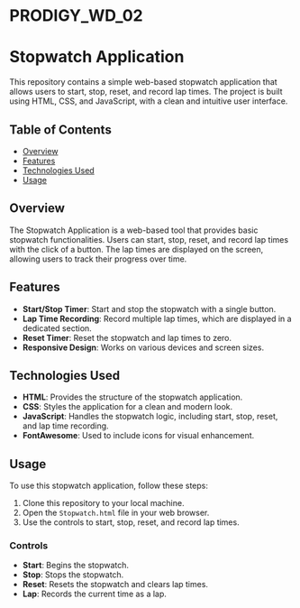 # PRODIGY_WD_02
# Stopwatch Application

This repository contains a simple web-based stopwatch application that allows users to start, stop, reset, and record lap times. The project is built using HTML, CSS, and JavaScript, with a clean and intuitive user interface.

## Table of Contents
- [Overview](#overview)
- [Features](#features)
- [Technologies Used](#technologies-used)
- [Usage](#usage)

## Overview
The Stopwatch Application is a web-based tool that provides basic stopwatch functionalities. Users can start, stop, reset, and record lap times with the click of a button. The lap times are displayed on the screen, allowing users to track their progress over time.

## Features
- **Start/Stop Timer**: Start and stop the stopwatch with a single button.
- **Lap Time Recording**: Record multiple lap times, which are displayed in a dedicated section.
- **Reset Timer**: Reset the stopwatch and lap times to zero.
- **Responsive Design**: Works on various devices and screen sizes.

## Technologies Used
- **HTML**: Provides the structure of the stopwatch application.
- **CSS**: Styles the application for a clean and modern look.
- **JavaScript**: Handles the stopwatch logic, including start, stop, reset, and lap time recording.
- **FontAwesome**: Used to include icons for visual enhancement.

## Usage
To use this stopwatch application, follow these steps:
1. Clone this repository to your local machine.
2. Open the `Stopwatch.html` file in your web browser.
3. Use the controls to start, stop, reset, and record lap times.

### Controls
- **Start**: Begins the stopwatch.
- **Stop**: Stops the stopwatch.
- **Reset**: Resets the stopwatch and clears lap times.
- **Lap**: Records the current time as a lap.
